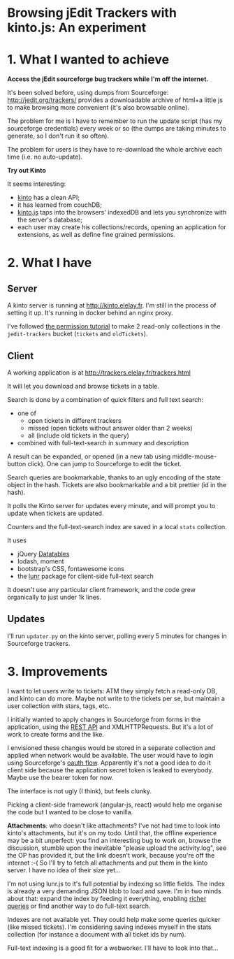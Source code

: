 Browsing jEdit Trackers with kinto.js: An experiment
====================================================

# 1. What I wanted to achieve

**Access the jEdit sourceforge bug trackers while I'm off the internet.**

It's been solved before, using dumps from Sourceforge:
http://jedit.org/trackers/ provides a downloadable archive of html+a little js
to make browsing more convenient (it's also browsable online).

The problem for me is I have to remember to run the update script (has my
sourceforge credentials) every week or so (the dumps are taking minutes to
generate, so I don't run it so often).

The problem for users is they have to re-download the whole archive each
time (i.e. no auto-update).

**Try out Kinto**

It seems interesting:
 - [kinto](http://kinto.readthedocs.io/en/latest/) has a clean API;
 - it has learned from couchDB;
 - [kinto.js](http://kintojs.readthedocs.io/en/latest/) taps into the browsers' indexedDB and lets you synchronize with the
 server's database;
 - each user may create his collections/records, opening an application for extensions, as well as define fine grained
 permissions.


# 2. What I have

## Server

A kinto server is running at http://kinto.elelay.fr. I'm still in the process of setting it up.
It's running in docker behind an nginx proxy.

I've followed [the permission tutorial](http://kinto.readthedocs.io/en/stable/tutorials/permissions.html) to make
2 read-only collections in the `jedit-trackers` bucket (`tickets` and `oldTickets`).

## Client

A working application is at http://trackers.elelay.fr/trackers.html

It will let you download and browse tickets in a table.

Search is done by a combination of quick filters and full text search:
 - one of
	 - open tickets in different trackers
	 - missed (open tickets without answer older than 2 weeks)
	 - all (include old tickets in the query)
 - combined with full-text-search in summary and description

A result can be expanded, or opened (in a new tab using middle-mouse-button click). One can jump to Sourceforge to edit
the ticket.

Search queries are bookmarkable, thanks to an ugly encoding of the state object in the hash. Tickets are also
bookmarkable and a bit prettier (id in the hash).

It polls the Kinto server for updates every minute, and will prompt you to update when tickets are updated.

Counters and the full-text-search index are saved in a local `stats` collection.

It uses
 - jQuery [Datatables](https://datatables.net/)
 - lodash, moment
 - bootstrap's CSS, fontawesome icons
 - the [lunr](http://lunrjs.com/) package for client-side full-text search

It doesn't use any particular client framework, and the code grew organically to just under 1k lines.

## Updates

I'll run `updater.py` on the kinto server, polling every 5 minutes for changes in Sourceforge trackers.

# 3. Improvements

I want to let users write to tickets: ATM they simply fetch a read-only DB, and kinto can do more. Maybe not write to
the tickets per se, but maintain a user collection with stars, tags, etc..

I initially wanted to apply changes in Sourceforge from forms in the application, using the
 [REST API](https://anypoint.mulesoft.com/apiplatform/sourceforge/#/portals/organizations/98f11a03-7ec0-4a34-b001-c1ca0e0c45b1/apis/32951/versions/34322)
and XMLHTTPRequests. But it's a lot of work to create forms and the like.

I envisioned these changes would be stored in a separate collection and applied when network would be available. The
user would have to login using Sourceforge's [oauth flow](https://sourceforge.net/p/forge/documentation/Allura%20API/?version=20).
Apparently it's not a good idea to do it client side because the application secret token is leaked to everybody.
Maybe use the bearer token for now.

The interface is not ugly (I think), but feels clunky.

Picking a client-side framework (angular-js, react) would help me organise the code but I wanted to be close to vanilla.

**Attachments**: who doesn't like attachments? I've not had time to look into kinto's attachments, but it's on my todo.
Until that, the offline experience may be a bit unperfect: you find an interesting bug to work on, browse the
discussion, stumble upon the inevitable "please upload the activity.log", see the OP has provided it, but the link
doesn't work, because you're off the internet :-(
So I'll try to fetch all attachments and put them in the kinto server. I have no idea of their size yet...

I'm not using lunr.js to it's full potential by indexing so little fields. The index is already a very demanding JSON blob to
load and save. I'm in two minds about that: expand the index by feeding it everything, enabling
[richer queries](https://github.com/olivernn/lunr.js/issues/125) or find another way to do full-text search.

Indexes are not available yet. They could help make some queries quicker (like missed tickets). I'm considering saving
indexes myself in the stats collection (for instance a document with all ticket ids by num).

Full-text indexing is a good fit for a webworker. I'll have to look into that...
